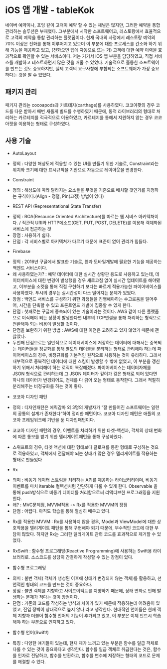 # iOS 앱 개발 - tableKok
네이버 예약이나, 포잉 같이 고객이 예약 할 수 있는 채널은 많지만, 그러한 예약을 통합 관리하는 솔루션은 부재했다. 그부분에서 시작한 소프트웨어고, 레스토랑에서 효율적으로 고객의 예약을 통합 관리하는 플랫폼이다. 현재 국내의 사정에서 레스토랑 예약의 70% 이상은 전화를 통해 이루어지고 있으며 이 부분에 대한 프로세스를 간소화 하기 위해 기능을 제공하고 있고, (전화오면 앱에 자동으로 뜨는 거) 고객에 대한 예약 이력을 효과적으로 확인할 수 있는 서비스이다. 저는 거기서 iOS 앱 부분을 담당하였고, 직접 서비스를 개발하고 테스트하면서 많은 것을 배울 수 있었다. 기술적으로 훌륭한 소프트웨어를 만드는 것도 중요하지만, 실제 고객의 요구사항에 부합되는 소프트웨어가 가장 중요하다는 것을 알 수 있었다.

## 패키지 관리
패키지 관리는 cocoapods과 카르테지(carthage)를 사용하였다. 코코아팟의 경우 코드를 다운 받아서 매번 새롭게 빌드를 수행하였기 때문에, 동적 라이브러리의 형태로 처리하는 카르테지를 적극적으로 이용하였고, 카르테지를 통해서 지원하지 않는 경우 코코아팟을 이용하는 형태로 구성하였다. 

## 사용 기술 
* AutoLayout
- 정의 : 다양한 해상도에 적응할 수 있는 UI를 만들기 위한 기술로, Constraint라는 위치와 크기에 대한 표시규칙을 기반으로 자동으로 레이아웃을 변경한다.

* Constraint
- 정의 : 해상도에 따라 달라지는 요소들을 무엇을 기준으로 배치할 것인가를 지정하는 규칙이다.(Align - 정렬, Pin(고정) 방법이 있다)

* REST API (Representational State Transfer)
- 정의 : ROA(Resource Oriented Architecture)를 따르는 웹 서비스 아키텍처이다. / 직관적 URI와 HTTP메소드(GET, PUT, POST, DELETE)를 이용해 객체화된 서비스에 접근하는 것
- 장점 : 사용하기 쉽다.
- 단점 : 각 서비스별로 아키텍쳐가 다르기 때문에 표준이 없어 관리가 힘들다.

* Firebase
- 정의 : 2016년 구글에서 발표한 기술로, 웹과 모바일개발에 필요한 기능을 제공하는 백엔드 서비스이다. 
- 왜 사용하였는가? : 예약 데이터에 대한 실시간 상황판 용도로 사용하고 있는데, 데이터베이스에 대한 변경이 발생했을 경우 새로고침 없이 실시간 업데이트를 해야됐고, 이부분을 소켓을 통해 직접 구현하기 보다는 빠르게 적용가능한 파이어베이스를 사용하였다. 푸시의 경우는 실시간성이 다소 떨어지는 문제가 있었다. 
- 장점 : 백엔드 서비스를 구성하기 위한 과정들을 진행해야하는 수고로움을 덜어주어, 시간을 단축할 수 있고 프론트엔드 개발에 집중할 수 있게 한다. 
- 단점 : 첫째로는 구글에 종속되어 있는 기술이라는 것이다. AWS 같이 다른 플랫폼으로 이식해야 되는 상황이 발생한다면 내부의 TCP연결을 통해 처리하는 형식으로 전환해야 되는 비용이 발생할 것이다.
- 단점을 보완하기 위한 방법 :  AWS에 대한 이전은 고려하고 있지 않았기 때문에 괜찮았다.
- 두번째 단점으로는 일반적으로 데이터베이스에 저장하는 데이터에 대해서는 중복되는 데이터들을 정규화를 통해 별도의 테이블을 분리하는 형태로 관리해야 하는데 파이어베이스의 경우, 비정규화를 기본적인 원칙으로 사용하는 것이 유리하다. 그래서 내부적으로 중복적인 데이터에 대한 스킴이 발생할 수 밖에 없었고, 이 부분을 갱신하기 위해서 처리해야 하는 로직이 복잡해졌다. 파이어베이스는 데이터자체를 JSON 형식으로 관리하는데 그 JSON 데이터가 깊이가 깊은 형태로 되어 있다면 하나의 데이터가 변경되어도, 전체를 다 긁어 오는 형태로 동작한다. 그래서 적절히 분리해주는 비정규화를 하는 것이 좋다.


* 코코아 디자인 패턴
- 정의 : 디자인패턴은 에릭감마 외 3명의 개발자가 “잘 만들어진 소프트웨어는 일련의 공통의 설계가 존재한다“하여 정리한 패턴이다. 코코아 디자인 패턴은 애플의 코코아 프레임워크에 기반을 둔 디자인패턴이다. 

- 코코아 디자인 패턴의 경우,  이벤트를 처리하기 위한 타겟-액션과, 객체의 상태 변화에 따른 통보를 받기 위한 델리게이트패턴을 통해 구성하였다. 
- 스위프트의 경우, 타겟 액션에 대한 형태보다 클로져를 통한 형태로 구성하는 것으로 적용하였고, 객체에서 전달해야 되는 상태가 많은 경우 델리게이트를 적용하는 형태로 만들었다

* Rx
- 의미 :  비동기 데이터 스트림을 처리하는 API를 제공하는 라이브러리이며, 비동기 이벤트를 마치 iterable 컬렉션처럼 간단하게 다룰 수 있게 한다. Observable 을 통해 push방식으로 비동기 데이터를 처리함으로써 리액티브한 프로그래밍을 지원힌다.
- 왜? : MVC문제점, MVVM적용 -> Rx를 적용한 MVVM의 장점
- 단점 : 어렵다. 아직도 학습을 통해 열심히 배우고 있다. 
* Rx를 적용한 MVVM : Rx를 사용하지 않을 경우, Model과 ViewModel에 대한 상호작용을 델리게이트 패턴을 통해 구현해야 되기 때문에, 부수적인 코드에 대한 부담이 많았다. 하지만 Rx는 그러한 델리게이트 관련 코드를 효과적으로 제거할 수 있었다.

* RxSwift : 함수형 프로그래밍(Reactive Programming)에 사용하는 Swift용 라이브러리로. 소스코드를 상당히 간결하게 작성할 수 있는 장점이 있다.

* 함수형 프로그래밍
- 의미 : 불변 객체( 객체가 생성된 이후에 상태가 변경되지 않는 객체)를 활용하고, 선언적인 형태의 코드를 만드는 것이 중요하다.
- 장점 : 불변 객체를 지향하고 사이드이펙트를 지양하기 때문에, 상태 변화로 인해 발생하는 문제가 적다는 것이 장점이다.
- 단점 : 기존의 코드를 작성하는 방식과 차이가 있기 때문에 적응하는데 어려움이 있었고, 진입 장벽이 상대적으로 높지 않나 라고 생각한다. 현대적인 언어들은 현재 객체 지향과 더불어 함수형 언어의 기능이 추가되고 있고, 이 부분은 이제 반드시 학습해야 하는 부분으로 인지하고 있다.

* 함수형 언어(Swift!)
- 특징 : 다양한 얘기들이 있는데, 현재 제가 느끼고 있는 부분은 함수를 일급 객체로 다룰 수 있는 것이 중요하다고 생각한다. 함수를 일급 객체로 취급한다는 것은, 함수를 인자로 전달하고, 함수를 반환하고, 함수를 변수에 저장하는 형태의 코드로 문제를 해결할 수 있다.
